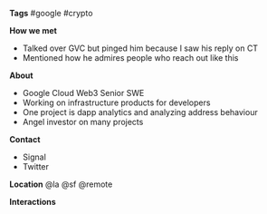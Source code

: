 **Tags**
#google #crypto 

**How we met**
- Talked over GVC but pinged him because I saw his reply on CT
- Mentioned how he admires people who reach out like this

**About**
- Google Cloud Web3 Senior SWE
- Working on infrastructure products for developers
- One project is dapp analytics and analyzing address behaviour
- Angel investor on many projects

**Contact**
- Signal
- Twitter

**Location**
@la
@sf
@remote

**Interactions**